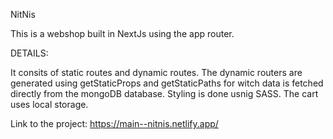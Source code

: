 NitNis

This is a webshop built in NextJs using the app router.

DETAILS:

It consits of static routes and dynamic routes. 
The dynamic routers are generated using getStaticProps and getStaticPaths for witch data is fetched directly from the mongoDB database.
Styling is done usnig SASS.
The cart uses local storage.

Link to the project:
https://main--nitnis.netlify.app/
